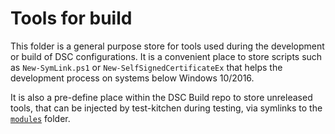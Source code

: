 # Tools for build

This folder is a general purpose store for tools used during the development or build of DSC configurations. It is a convenient place to store scripts such as `New-SymLink.ps1` or `New-SelfSignedCertificateEx` that helps the development process on systems below Windows 10/2016.

It is also a pre-define place within the DSC Build repo to store unreleased tools, that can be injected by test-kitchen during testing, via symlinks to the [`modules`](../modules/) folder.